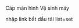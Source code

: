 <!--= HHTQĐ -->

<!--= Tech -->


<!--= Mật mã -->

<!--= Kho -->
<!-- canvas -->
<!--  HR -->
<!-- ETL tools -->
<!-- view thông tin sql + log -->

# <!-- Design patern Python oop -->

<!-- ASUS -->

Cáp màn hình
Vệ sinh máy

<!-- Tải nhạc -->

<!-- Auto 123 host -->

<!-- Dịch VN -->

<!-- Tai video -->

nhập link
bắt dầu tải
list=set

<!-- Tn phong -->

<!-- CK_MatMa -->

<!--= Note -->
<!-- bt kho -->
<!-- Kho latex đỏ -->
<!-- Lập lịch python Auto: mail; adapter sql -->
<!-- Giày -->
<!-- git: nghia- -->
<!-- git: nghia- bookmarks: fbclid -->
<!--  HR -->
<!-- !Tóc -->






